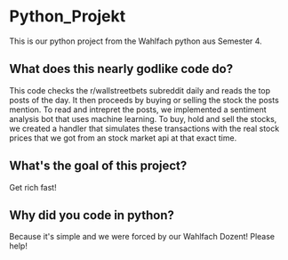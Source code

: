 # Python_Projekt
This is our python project from the Wahlfach python aus Semester 4.

## What does this nearly godlike code do?
This code checks the r/wallstreetbets subreddit daily and reads the top posts of the day. It then proceeds by buying or selling the stock the posts mention. To read and intrepret the posts, we implemented a sentiment analysis bot that uses machine learning. To buy, hold and sell the stocks, we created a handler that simulates these transactions with the real stock prices that we got from an stock market api at that exact time.

## What's the goal of this project?
Get rich fast!

## Why did you code in python?
Because it's simple and we were forced by our Wahlfach Dozent! Please help!
